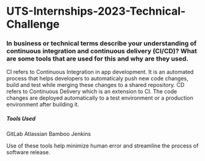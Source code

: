 # UTS-Internships-2023-Technical-Challenge

### In business or technical terms describe your understanding of continuous integration and continuous delivery (CI/CD)? What are some tools that are used for this and why are they used.

CI refers to Continuous Integration in app development. It is an automated process that helps developers to automaticaly push new code changes, build and test while merging these changes to a shared repository. CD refers to Continuous Delivery which is an extension to CI. The code changes are deployed automatically to a test environment or a production environment after building it.

##### Tools Used

GitLab
Atlassian Bamboo
Jenkins

Use of these tools help minimize human error and streamline the process of software release.
